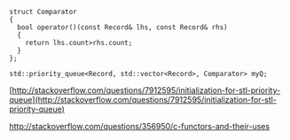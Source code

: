 ```
struct Comparator
{
  bool operator()(const Record& lhs, const Record& rhs)
  {
    return lhs.count>rhs.count;
  }
};

std::priority_queue<Record, std::vector<Record>, Comparator> myQ;
```

[http://stackoverflow.com/questions/7912595/initialization-for-stl-priority-queue](http://stackoverflow.com/questions/7912595/initialization-for-stl-priority-queue)



http://stackoverflow.com/questions/356950/c-functors-and-their-uses

